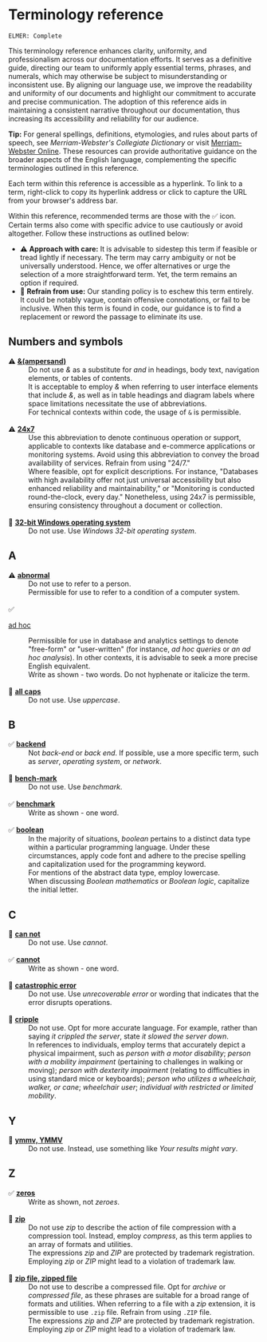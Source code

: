 # Terminology reference

<code>ELMER: Complete</code>

This terminology reference enhances clarity, uniformity, and professionalism across our documentation efforts. It serves as a definitive guide, directing our team to uniformly apply essential terms, phrases, and numerals, which may otherwise be subject to misunderstanding or inconsistent use. By aligning our language use, we improve the readability and uniformity of our documents and highlight our commitment to accurate and precise communication. The adoption of this reference aids in maintaining a consistent narrative throughout our documentation, thus increasing its accessibility and reliability for our audience.

**Tip:** For general spellings, definitions, etymologies, and rules about parts of speech, see *Merriam-Webster's Collegiate Dictionary* or visit [Merriam-Webster Online](https://www.merriam-webster.com/). These resources can provide authoritative guidance on the broader aspects of the English language, complementing the specific terminologies outlined in this reference.

Each term within this reference is accessible as a hyperlink. To link to a term, right-click to copy its hyperlink address or click to capture the URL from your browser's address bar.

Within this reference, recommended terms are those with the ✅ icon. Certain terms also come with specific advice to use cautiously or avoid altogether. Follow these instructions as outlined below:

- ⚠️ **Approach with care:** It is advisable to sidestep this term if feasible or tread lightly if necessary. The term may carry ambiguity or not be universally understood. Hence, we offer alternatives or urge the selection of a more straightforward term. Yet, the term remains an option if required.
- 🚫 **Refrain from use:** Our standing policy is to eschew this term entirely. It could be notably vague, contain offensive connotations, or fail to be inclusive. When this term is found in code, our guidance is to find a replacement or reword the passage to eliminate its use.

## Numbers and symbols

<dl>
  <dt id="ampersand">⚠️
    <a href="/style-guide/terminology-reference#ampersand">
      <b>&amp;(ampersand)</b>
    </a>
  </dt>
  <dd>Do not use <i>&</i> as a substitute for <i>and</i> in headings, body text, navigation elements, or tables of contents.</dd>
  <dd>It is acceptable to employ <i>&</i> when referring to user interface elements that include <i>&</i>, as well as in table headings and diagram labels where space limitations necessitate the use of abbreviations.</dd>
  <dd>For technical contexts within code, the usage of <code>&</code> is permissible.</dd>
  <br>

  <dt id="24-7">⚠️
    <a href="/style-guide/terminology-reference#24-7">
      <b>24x7</b>
    </a>
  </dt>
  <dd>Use this abbreviation to denote continuous operation or support, applicable to contexts like database and e-commerce applications or monitoring systems. Avoid using this abbreviation to convey the broad availability of services. Refrain from using "24/7."</dd>
  <dd>Where feasible, opt for explicit descriptions. For instance, "Databases with high availability offer not just universal accessibility but also enhanced reliability and maintainability," or "Monitoring is conducted round-the-clock, every day." Nonetheless, using 24x7 is permissible, ensuring consistency throughout a document or collection.</dd>
  <br>

  <dt id="32-bit">🚫
    <a href="/style-guide/terminology-reference#32-bit">
      <b>32-bit Windows operating system</b>
    </a>
  </dt>
  <dd>Do not use. Use <i>Windows 32-bit operating system</i>.</dd>
</dl>

## A

<dl>
  <dt id="abnormal">⚠️
    <a href="/style-guide/terminology-reference#abnormal">
      <b>abnormal</b>
    </a>
  </dt>
  <dd>Do not use to refer to a person.</dd>
  <dd>Permissible for use to refer to a condition of a computer system.</dd>
  <br>

  <dt id="ad-hoc">✅
    <a href="/style-guide/terminology-reference#ad-hoc">
      <p>ad hoc</p>
    </a>
  </dt>
  <dd>Permissible for use in database and analytics settings to denote "free-form" or "user-written" (for instance, <i>ad hoc queries</i> or <i>an ad hoc analysis</i>). In other contexts, it is advisable to seek a more precise English equivalent.</dd>
  <dd>Write as shown - two words. Do not hyphenate or italicize the term.</dd>
  <br>

  <dt id="all-caps">🚫
    <a href="/style-guide/terminology-reference#all-caps">
      <b>all caps</b>
    </a>
  </dt>
  <dd>Do not use. Use <i>uppercase</i>.</dd>
</dl>

## B

<dl>
  <dt id="backend">✅
    <a href="/style-guide/terminology-reference#backend">
      <b>backend</b>
    </a>
  </dt>
  <dd>Not <i>back-end</i> or <i>back end</i>. If possible, use a more specific term, such as <i>server</i>, <i>operating system</i>, or <i>network</i>.</dd>
  <br>

  <dt id="bench-mark">🚫
    <a href="/style-guide/terminology-reference#bench-mark">
      <b>bench-mark</b>
    </a>
  </dt>
  <dd>Do not use. Use <i>benchmark</i>.</dd>
  <br>

  <dt id="benchmark">✅
    <a href="/style-guide/terminology-reference#benchmark">
      <b>benchmark</b>
    </a>
  </dt>
  <dd>Write as shown - one word.</dd>
  <br>

  <dt id="boolean">✅
    <a href="/style-guide/terminology-reference#boolean">
      <b>boolean</b>
    </a>
  </dt>
  <dd>In the majority of situations, <i>boolean</i> pertains to a distinct data type within a particular programming language. Under these circumstances, apply code font and adhere to the precise spelling and capitalization used for the programming keyword.</dd>
  <dd>For mentions of the abstract data type, employ lowercase.</dd>
  <dd>When discussing <i>Boolean mathematics</i> or <i>Boolean logic</i>, capitalize the initial letter.</dd>
</dl>

## C

<dl>
  <dt id="can-not">🚫
    <a href="/style-guide/terminology-reference#can-not">
      <b>can not</b>
    </a>
  </dt>
  <dd>Do not use. Use <i>cannot</i>.</dd>
  <br>

  <dt id="cannot">✅
    <a href="/style-guide/terminology-reference#cannot">
      <b>cannot</b>
    </a>
  </dt>
  <dd>Write as shown - one word.</dd>
  <br>

  <dt id="catastrophic-error">🚫
    <a href="/style-guide/terminology-reference#catastrophic-error">
      <b>catastrophic error</b>
    </a>
  </dt>
  <dd>Do not use. Use <i>unrecoverable error</i> or wording that indicates that the error disrupts operations.</dd>
  <br>

  <dt id="cripple">🚫
    <a href="/style-guide/terminology-reference#cripple">
      <b>cripple</b>
    </a>
  </dt>
  <dd>Do not use. Opt for more accurate language. For example, rather than saying <i>it crippled the server</i>, state <i>it slowed the server down</i>.</dd>
  <dd>In references to individuals, employ terms that accurately depict a physical impairment, such as <i>person with a motor disability</i>; <i>person with a mobility impairment</i> (pertaining to challenges in walking or moving); <i>person with dexterity impairment</i> (relating to difficulties in using standard mice or keyboards); <i>person who utilizes a wheelchair, walker, or cane</i>; <i>wheelchair user</i>; <i>individual with restricted or limited mobility</i>.</dd>
</dl>

## Y

<dl>
  <dt id="ymmv">🚫
    <a href="/style-guide/terminology-reference#ymmv">
      <b>ymmv, YMMV</b>
    </a>
  </dt>
  <dd>Do not use. Instead, use something like <i>Your results might vary</i>.</dd>
</dl>

## Z

<dl>
  <dt id="zeros">✅
    <a href="/style-guide/terminology-reference#zeros">
      <b>zeros</b>
    </a>
  </dt>
  <dd>Write as shown, not <i>zeroes</i>.</dd>
  <br>

  <dt id="zip">🚫
    <a href="/style-guide/terminology-reference#zip">
      <b>zip</b>
    </a>
  </dt>
  <dd>Do not use <i>zip</i> to describe the action of file compression with a compression tool. Instead, employ <i>compress</i>, as this term applies to an array of formats and utilities.</dd>
  <dd>The expressions <i>zip</i> and <i>ZIP</i> are protected by trademark registration. Employing <i>zip</i> or <i>ZIP</i> might lead to a violation of trademark law.</dd>
  <br>

  <dt id="zip-file">🚫
    <a href="/style-guide/terminology-reference#zip-file">
      <b>zip file, zipped file</b>
    </a>
  </dt>
  <dd>Do not use to describe a compressed file. Opt for <i>archive</i> or <i>compressed file</i>, as these phrases are suitable for a broad range of formats and utilities. When referring to a file with a <i>zip</i> extension, it is permissible to use <code>.zip</code> file. Refrain from using <code>.ZIP</code> file.</dd>
  <dd>The expressions <i>zip</i> and <i>ZIP</i> are protected by trademark registration. Employing <i>zip</i> or <i>ZIP</i> might lead to a violation of trademark law.</dd>
</dl>
